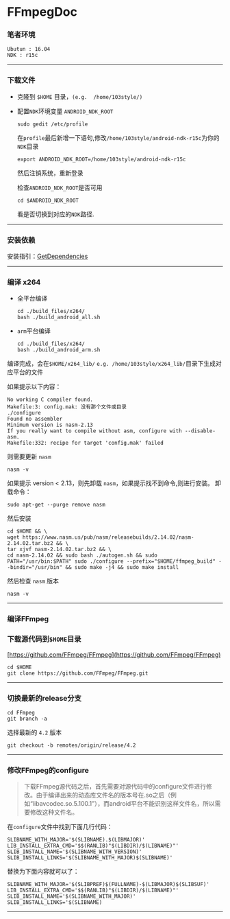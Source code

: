 # FFmpegDoc

### 笔者环境
```
Ubutun : 16.04
NDK : r15c
```

---

### 下载文件

* 克隆到 `$HOME` 目录，`(e.g.  /home/103style/)`

* 配置`NDK`环境变量 `ANDROID_NDK_ROOT`
  ```
  sudo gedit /etc/profile
  ```

  在`profile`最后新增一下语句,修改`/home/103style/android-ndk-r15c`为你的`NDK`目录
  ```
  export ANDROID_NDK_ROOT=/home/103style/android-ndk-r15c
  ```
  
  然后注销系统，重新登录
  
  检查`ANDROID_NDK_ROOT`是否可用
  ```
  cd $ANDROID_NDK_ROOT
  ```
  看是否切换到对应的`NDK`路径.
  
---

### 安装依赖

安装指引：[GetDependencies](https://github.com/103style/FFmpegDoc/blob/master/GetDependencies.md)

---

### 编译 x264
* 全平台编译
  ```
  cd ./build_files/x264/
  bash ./build_android_all.sh 
  ```
  
* `arm`平台编译
  ```
  cd ./build_files/x264/
  bash ./build_android_arm.sh 
  ```
  
编译完成，会在`$HOME/x264_lib/` `e.g. /home/103style/x264_lib/`目录下生成对应平台的文件


如果提示以下内容：
```
No working C compiler found.
Makefile:3: config.mak: 没有那个文件或目录
./configure
Found no assembler
Minimum version is nasm-2.13
If you really want to compile without asm, configure with --disable-asm.
Makefile:332: recipe for target 'config.mak' failed
```
则需要更新 `nasm`
```
nasm -v
```
如果提示 version < 2.13，则先卸载 `nasm`，如果提示找不到命令,则进行安装。
卸载命令：
```
sudo apt-get --purge remove nasm
```

然后安装
```
cd $HOME && \
wget https://www.nasm.us/pub/nasm/releasebuilds/2.14.02/nasm-2.14.02.tar.bz2 && \
tar xjvf nasm-2.14.02.tar.bz2 && \
cd nasm-2.14.02 && sudo bash ./autogen.sh && sudo PATH="/usr/bin:$PATH" sudo ./configure --prefix="$HOME/ffmpeg_build" --bindir="/usr/bin" && sudo make -j4 && sudo make install
```

然后检查 `nasm` 版本
```
nasm -v
```



---

### 编译FFmpeg

### 下载源代码到`$HOME`目录
[https://github.com/FFmpeg/FFmpeg](https://github.com/FFmpeg/FFmpeg)
```
cd $HOME
git clone https://github.com/FFmpeg/FFmpeg.git
```

---

### 切换最新的release分支
```
cd FFmpeg
git branch -a
```
选择最新的 `4.2` 版本
```
git checkout -b remotes/origin/release/4.2
```

---

### 修改FFmpeg的configure
>下载FFmpeg源代码之后，首先需要对源代码中的configure文件进行修改。由于编译出来的动态库文件名的版本号在.so之后（例如“libavcodec.so.5.100.1”），而android平台不能识别这样文件名，所以需要修改这种文件名。

在`configure`文件中找到下面几行代码：
```
SLIBNAME_WITH_MAJOR='$(SLIBNAME).$(LIBMAJOR)'
LIB_INSTALL_EXTRA_CMD='$$(RANLIB)"$(LIBDIR)/$(LIBNAME)"'
SLIB_INSTALL_NAME='$(SLIBNAME_WITH_VERSION)'
SLIB_INSTALL_LINKS='$(SLIBNAME_WITH_MAJOR)$(SLIBNAME)'
```
替换为下面内容就可以了：
```
SLIBNAME_WITH_MAJOR='$(SLIBPREF)$(FULLNAME)-$(LIBMAJOR)$(SLIBSUF)'
LIB_INSTALL_EXTRA_CMD='$$(RANLIB)"$(LIBDIR)/$(LIBNAME)"'
SLIB_INSTALL_NAME='$(SLIBNAME_WITH_MAJOR)'
SLIB_INSTALL_LINKS='$(SLIBNAME)
```

---

